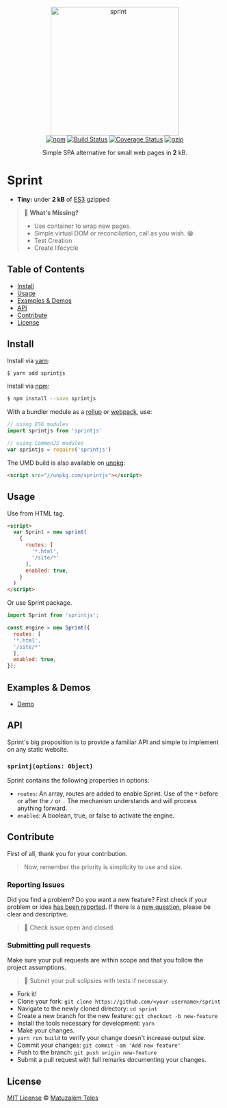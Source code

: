 <p align="center">
  <img src="http://i.imgur.com/jgHKoGM.png" width="300" height="300" alt="sprint">
  <br>
  <a href="https://www.npmjs.org/package/sprintjs"><img src="https://img.shields.io/npm/v/sprintjs.svg?style=flat" alt="npm"></a>
  <a href="https://travis-ci.org/matuzalemsteles/sprint"><img src="https://travis-ci.org/matuzalemsteles/sprint.svg?branch=master" alt="Build Status"></a>
  <a href='https://coveralls.io/github/matuzalemsteles/sprint?branch=master'><img src='https://coveralls.io/repos/github/matuzalemsteles/sprint/badge.svg?branch=master' alt='Coverage Status' /></a>
  <a href="https://unpkg.com/sprintjs/dist/sprintjs.js"><img src="http://img.badgesize.io/https://unpkg.com/sprintjs/dist/sprintjs.js?compression=gzip" alt="gzip"></a>
</p>
<p align="center">Simple SPA alternative for small web pages in <b>2</b> kB.</p>

# Sprint

- **Tiny:** under **2 kB** of [ES3](https://unpkg.com/sprintjs) gzipped

> 🤔 **What's Missing?**
> - Use container to wrap new pages.
> - Simple virtual DOM or reconciliation, call as you wish. 😁
> - Test Creation
> - Create lifecycle

## Table of Contents

- [Install](#install)
- [Usage](#usage)
- [Examples & Demos](#examples--demos)
- [API](#api)
- [Contribute](#contribute)
- [License](#license)

## Install
Install via [yarn](https://yarnpkg.com/lang/en/):

```sh
$ yarn add sprintjs
```

Install via [npm](https://www.npmjs.com/):

```sh
$ npm install --save sprintjs
```

With a bundler module as a [rollup](https://rollupjs.org/) or [webpack](https://webpack.js.org/), use:

```javascript
// using ES6 modules
import sprintjs from 'sprintjs'

// using CommonJS modules
var sprintjs = require('sprintjs')
```

The UMD build is also available on [unpkg](https://unpkg.com):

```html
<script src="//unpkg.com/sprintjs"></script>
```

## Usage
Use from HTML tag.
```html
<script>
  var Sprint = new sprint(
    {
      routes: [
        '*.html',
        '/site/*'
      ],
      enabled: true,
    }
  )
</script>
```
Or use Sprint package.
```javascript
import Sprint from 'sprintjs';

const engine = new Sprint({
  routes: [
  '*.html',
  '/site/*'
  ],
  enabled: true,
});
```
## Examples & Demos
 - [Demo](https://codesandbox.io/embed/lONPB9BG1)

## API
Sprint's big proposition is to provide a familiar API and simple to implement on any static website.

### `sprintj(options: Object)`
Sprint contains the following properties in options:

 * `routes`: An array, routes are added to enable Sprint. Use of the `*` before or after the `/` or `.` The mechanism understands and will process anything forward.
 * `enabled`: A boolean, true, or false to activate the engine.

## Contribute

First of all, thank you for your contribution.
> Now, remember the priority is simplicity to use and size.

### Reporting Issues
Did you find a problem? Do you want a new feature? First check if your problem or idea [has been reported](../../issues).
If there is a [new question](../../issues/new), please be clear and descriptive.

> 🚨 Check issue open and closed.

### Submitting pull requests

Make sure your pull requests are within scope and that you follow the project assumptions.

> 🚨 Submit your pull solipsies with tests if necessary.

-   Fork it!
-   Clone your fork: `git clone https://github.com/<your-username>/sprint`
-   Navigate to the newly cloned directory: `cd sprint`
-   Create a new branch for the new feature: `git checkout -b new-feature`
-   Install the tools necessary for development: `yarn`
-   Make your changes.
-   `yarn run build` to verify your change doesn't increase output size.
-   Commit your changes: `git commit -am 'Add new feature'`
-   Push to the branch: `git push origin new-feature`
-   Submit a pull request with full remarks documenting your changes.

## License

[MIT License](LICENSE.md) © [Matuzalém Teles](https://matuzalemteles.com/)
